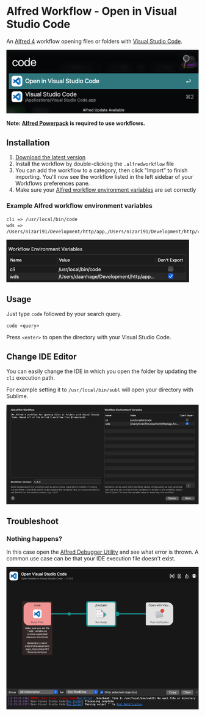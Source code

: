 # Alfred Workflow - Open in Visual Studio Code

An [Alfred 4](https://www.alfredapp.com/) workflow opening files or folders with [Visual Studio Code](https://code.visualstudio.com/).

![Screenshot](images/screenshot.png)

**Note: [Alfred Powerpack](https://www.alfredapp.com/powerpack/) is required to use workflows.**

## Installation

1. [Download the latest version](https://github.com/Nizari/alfred-open-in-vscode-workflow/releases/download/v1.1.0/alfred-open-in-vscode-workflow.alfredworkflow)
2. Install the workflow by double-clicking the `.alfredworkflow` file
3. You can add the workflow to a category, then click "Import" to finish importing. You'll now see the workflow listed in the left sidebar of your Workflows preferences pane.
4. Make sure your [Alfred workflow environment variables](https://www.alfredapp.com/help/workflows/advanced/variables/) are set correctly

### Example Alfred workflow environment variables

```console
cli => /usr/local/bin/code
wds => /Users/nizari91/Development/http/app,/Users/nizari91/Development/http/vue
```

![Screenshot](images/screenshot4.png)

## Usage

Just type `code` followed by your search query.

```console
code <query>
```

Press `<enter>` to open the directory with your Visual Studio Code.

## Change IDE Editor

You can easily change the IDE in which you open the folder by updating the `cli` execution path.

For example setting it to `/usr/local/bin/subl` will open your directory with Sublime.

![Screenshot](images/screenshot2.png)

## Troubleshoot

### Nothing happens?

In this case open the [Alfred Debugger Utility](https://www.alfredapp.com/help/workflows/utilities/debug/) and see what error is thrown. A common use case can be that your IDE execution file doesn't exist.

![Screenshot](images/screenshot3.png)
